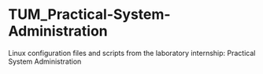 # TUM_Practical-System-Administration
Linux configuration files and scripts from the laboratory internship: Practical System Administration
